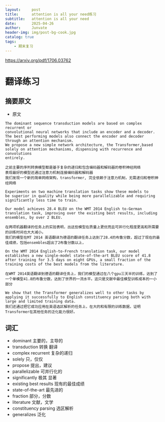 ```yaml
---
layout:     post
title:      attention is all your need练习
subtitle:   attention is all your need
date:       2025-04-26
author:     Junvate
header-img: img/post-bg-cook.jpg
catalog: true
tags:
    - 期末复习
---
```


https://arxiv.org/pdf/1706.03762
# 翻译练习
## 摘要原文


- 原文
```
The dominant sequence transduction models are based on complex recurrent or
convolutional neural networks that include an encoder and a decoder.   
The best performing models also connect the encoder and decoder through an attention mechanism.   
We propose a new simple network architecture, the Transformer,based solely on attention mechanisms, dispensing with recurrence and convolutions
entirely.    

之前主要的序列转换模型都是基于复杂的递归和包含编码器和解码器的卷积神经网络
表现最好的模型还通过注意力机制连接编码器和解码器  
我们发现一个新的简单网络架构，transformer, 完全依赖于注意力机制，无需递归和卷积神经网络

Experiments on two machine translation tasks show these models to
be superior in quality while being more parallelizable and requiring significantly less time to train. 

Our model achieves 28.4 BLEU on the WMT 2014 English to-German translation task, improving over the existing best results, including ensembles, by over 2 BLEU. 

在两项机器翻译的任务上的实验表明，出这些模型在质量上更优而且可并行化程度更高和所需要的训练时间也大大减小。
我们的模型在MT 2014 英语翻译为德语的翻译任务上达到了28.4的布鲁分数，超过了现在的最佳成绩，包括ensembles超出了2布鲁分数以上，

On the WMT 2014 English-to-French translation task, our model establishes a new single-model state-of-the-art BLEU score of 41.8 after training for 3.5 days on eight GPUs, a small fraction of the training costs of the best models from the literature. 

在WMT 2014英语翻译到德语的翻译任务上，我们的模型通过在八个gpu三天半的训练，达到了一个单模型41.8的布鲁分数，达到了世界的一流水平。这只是文献中最佳模型训练成本的一小部分

We show that the Transformer generalizes well to other tasks by applying it successfully to English constituency parsing both with large and limited training data.
我们还通过把它成功应用在英语选区解析的任务上，在大的和有限的训练数据，证明Transformer在其他任务的泛化能力很好。
```
## 词汇
- dominant 主要的，主导的
- transduction 转换 翻译
- complex recurrent 复杂的递归
- solely 只，仅仅
- propose 提出，建议
- parallelizable 可并行化的
- significantly 极其 显著
- existing best results 现有的最佳成绩
- state-of-the-art 最先进的
- fraction 部分，分数
- literature 文献，文学
- constituency parsing 选区解析
- generalizes 泛化